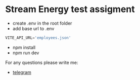 # Stream Energy test assigment

- create .env in the root folder
- add base url to .env
```js
VITE_API_URL='employees.json'
```
- npm install
- npm run dev


For any questions please write me:
- [telegram](https://t.me/nesterDev)
